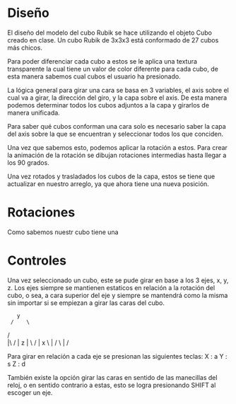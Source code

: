 # Diseño
El diseño del modelo del cubo Rubik se hace utilizando el objeto Cubo creado en clase. Un cubo Rubik de 3x3x3 está conformado de 27 cubos más chicos.

Para poder diferenciar cada cubo a estos se le aplica una textura transparente la cual tiene un valor de color diferente para cada cubo, de esta manera sabemos cual cubos el usuario ha presionado. 

La lógica general para girar una cara se basa en 3 variables, el axis sobre el cual va a girar, la dirección del giro, y la capa sobre el axis. De esta manera podemos determinar todos los cubos adjuntos a la capa y girarlos de manera unificada. 

Para saber qué cubos conforman una cara solo es necesario saber la capa del axis sobre la que se encuentran y seleccionar todos los que conciden. 

Una vez que sabemos esto, podemos aplicar la rotación a estos. Para crear la animación de la rotación se dibujan rotaciones intermedias hasta llegar a los 90 grados. 

Una vez rotados y trasladados los cubos de la capa, estos se tiene que actualizar en nuestro arreglo, ya que ahora tiene una nueva posición.


# Rotaciones

Como sabemos nuestr cubo tiene una

# Controles

Una vez seleccionado un cubo, este se pude girar en base a los 3 ejes, x, y, z.
Los ejes siempre se mantienen estaticos en relación a la rotación del cubo, o sea, a cara superior del eje y siempre se mantendrá como la misma sin importar si se empiezan a girar las caras del cubo.

       y
     /    \ 
   /        \
   |\      / |
z  |  \  /   |     x
    \   |   /
      \ |  /


Para girar en relación a cada eje se presionan las siguientes teclas:
X : a
Y : s
Z : d



También existe la opción girar las caras en sentido de las manecillas del reloj, o en sentido contrario a estas,  esto se logra presionando SHIFT al escoger un eje.

